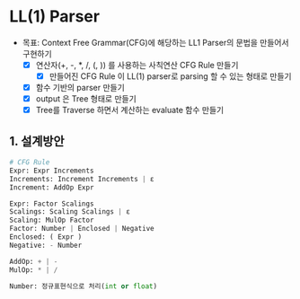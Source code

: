 # LL(1) Parser
- 목표: Context Free Grammar(CFG)에 해당하는 LL1 Parser의 문법을 만들어서 구현하기
  - [x] 연산자(+, -, *, /, (, )) 를 사용하는 사칙연산 CFG Rule 만들기
    - [x] 만들어진 CFG Rule 이 LL(1) parser로 parsing 할 수 있는 형태로 만들기
  - [x] 함수 기반의 parser 만들기
  - [x] output 은 Tree 형태로 만들기
  - [x] Tree를 Traverse 하면서 계산하는 evaluate 함수 만들기

## 1. 설계방안 
```python
# CFG Rule
Expr: Expr Increments
Increments: Increment Increments | ε
Increment: AddOp Expr

Expr: Factor Scalings
Scalings: Scaling Scalings | ε
Scaling: MulOp Factor
Factor: Number | Enclosed | Negative
Enclosed: ( Expr )
Negative: - Number

AddOp: + | -
MulOp: * | /

Number: 정규표현식으로 처리(int or float)
```